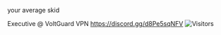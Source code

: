 your average skid

Executive @ VoltGuard VPN
https://discord.gg/d8Pe5sqNFV
![Visitors](https://api.visitorbadge.io/api/visitors?path=brivexvs&label=VISITORS&countColor=%23263759)
